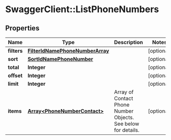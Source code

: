 # SwaggerClient::ListPhoneNumbers

## Properties
Name | Type | Description | Notes
------------ | ------------- | ------------- | -------------
**filters** | [**FilterIdNamePhoneNumberArray**](FilterIdNamePhoneNumberArray.md) |  | [optional] 
**sort** | [**SortIdNamePhoneNumber**](SortIdNamePhoneNumber.md) |  | [optional] 
**total** | **Integer** |  | [optional] 
**offset** | **Integer** |  | [optional] 
**limit** | **Integer** |  | [optional] 
**items** | [**Array&lt;PhoneNumberContact&gt;**](PhoneNumberContact.md) | Array of Contact Phone Number Objects. See below for details. | [optional] 


